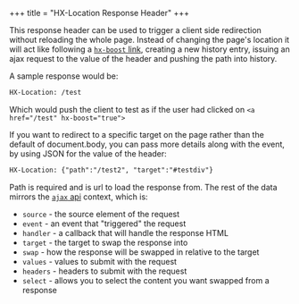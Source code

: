 +++
title = "HX-Location Response Header"
+++

This response header can be used to trigger a client side redirection without reloading the whole page. Instead of
changing the page's location it will act like following a [`hx-boost` link](@/attributes/hx-boost.md), creating a new
history entry, issuing an ajax request to the value of the header and pushing the path into history.

A sample response would be:

```html
HX-Location: /test
```

Which would push the client to test as if the user had clicked on `<a href="/test" hx-boost="true">`

If you want to redirect to a specific target on the page rather than the default of document.body, you can pass more
details along with the event, by using JSON for the value of the header:

```html
HX-Location: {"path":"/test2", "target":"#testdiv"}
```

Path is required and is url to load the response from. The rest of the data mirrors the [`ajax` api](@/api.md#ajax)
context, which is:

- `source` - the source element of the request
- `event` - an event that "triggered" the request
- `handler` - a callback that will handle the response HTML
- `target` - the target to swap the response into
- `swap` - how the response will be swapped in relative to the target
- `values` - values to submit with the request
- `headers` - headers to submit with the request
- `select` - allows you to select the content you want swapped from a response
